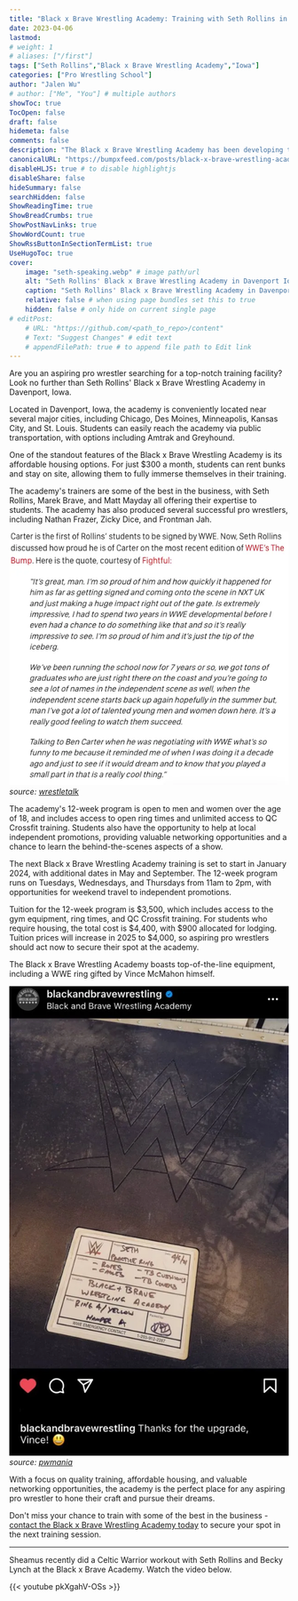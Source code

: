 ```yaml
---
title: "Black x Brave Wrestling Academy: Training with Seth Rollins in Davenport, Iowa"
date: 2023-04-06
lastmod:
# weight: 1
# aliases: ["/first"]
tags: ["Seth Rollins","Black x Brave Wrestling Academy","Iowa"]
categories: ["Pro Wrestling School"]
author: "Jalen Wu"
# author: ["Me", "You"] # multiple authors
showToc: true
TocOpen: false
draft: false
hidemeta: false
comments: false
description: "The Black x Brave Wrestling Academy has been developing talent since 2014. The facility, located in Davenport, Iowa, is equipped with a WWE ring and wide range of gym equipment. Read more about how to train at Seth Rollins' pro wrestling school including the programs they offer and the cost to attend."
canonicalURL: "https://bumpxfeed.com/posts/black-x-brave-wrestling-academy-training-with-seth-rollins-in-davenport-iowa/"
disableHLJS: true # to disable highlightjs
disableShare: false
hideSummary: false
searchHidden: false
ShowReadingTime: true
ShowBreadCrumbs: true
ShowPostNavLinks: true
ShowWordCount: true
ShowRssButtonInSectionTermList: true
UseHugoToc: true
cover:
    image: "seth-speaking.webp" # image path/url
    alt: "Seth Rollins' Black x Brave Wrestling Academy in Davenport Iowa" # alt text
    caption: "Seth Rollins' Black x Brave Wrestling Academy in Davenport Iowa" # display caption under cover
    relative: false # when using page bundles set this to true
    hidden: false # only hide on current single page
# editPost:
    # URL: "https://github.com/<path_to_repo>/content"
    # Text: "Suggest Changes" # edit text
    # appendFilePath: true # to append file path to Edit link
---
```


Are you an aspiring pro wrestler searching for a top-notch training facility? Look no further than Seth Rollins' Black x Brave Wrestling Academy in Davenport, Iowa.

Located in Davenport, Iowa, the academy is conveniently located near several major cities, including Chicago, Des Moines, Minneapolis, Kansas City, and St. Louis. Students can easily reach the academy via public transportation, with options including Amtrak and Greyhound.

One of the standout features of the Black x Brave Wrestling Academy is its affordable housing options. For just $300 a month, students can rent bunks and stay on site, allowing them to fully immerse themselves in their training.

The academy's trainers are some of the best in the business, with Seth Rollins, Marek Brave, and Matt Mayday all offering their expertise to students. The academy has also produced several successful pro wrestlers, including Nathan Frazer, Zicky Dice, and Frontman Jah.

![Seth Rollins' quote about Ben Carter aka Nathan Frazer](ben-carter.webp)
_source:_ _[wrestletalk](https://wrestletalk.com/news/seth-rollins-is-proud-of-nxt-uk-star/)_

The academy's 12-week program is open to men and women over the age of 18, and includes access to open ring times and unlimited access to QC Crossfit training. Students also have the opportunity to help at local independent promotions, providing valuable networking opportunities and a chance to learn the behind-the-scenes aspects of a show.

The next Black x Brave Wrestling Academy training is set to start in January 2024, with additional dates in May and September. The 12-week program runs on Tuesdays, Wednesdays, and Thursdays from 11am to 2pm, with opportunities for weekend travel to independent promotions.

Tuition for the 12-week program is $3,500, which includes access to the gym equipment, ring times, and QC Crossfit training. For students who require housing, the total cost is $4,400, with $900 allocated for lodging. Tuition prices will increase in 2025 to $4,000, so aspiring pro wrestlers should act now to secure their spot at the academy.

The Black x Brave Wrestling Academy boasts top-of-the-line equipment, including a WWE ring gifted by Vince McMahon himself. 

![WWE ring gifted by Vince McMahon to the Black x Brave Wrestling Academy](WWE-RING-ROLLINS.webp)
_source:_ _[pwmania](https://www.pwmania.com/vince-mcmahon-gives-new-ring-to-seth-rollins-black-brave-academy)_  

With a focus on quality training, affordable housing, and valuable networking opportunities, the academy is the perfect place for any aspiring pro wrestler to hone their craft and pursue their dreams.

Don't miss your chance to train with some of the best in the business - [contact the Black x Brave Wrestling Academy today](https://www.blackandbravewrestling.com/new-page) to secure your spot in the next training session.


---

Sheamus recently did a Celtic Warrior workout with Seth Rollins and Becky Lynch at the Black x Brave Academy. Watch the video below.

{{< youtube pkXgahV-OSs >}}
